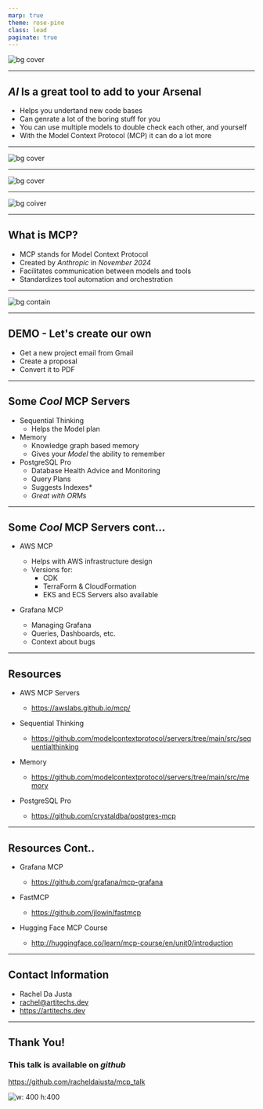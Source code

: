 ```yaml
---
marp: true
theme: rose-pine
class: lead
paginate: true
---
```

![bg cover](./images/cart.jpg)

---

## *AI* Is a great tool to add to your Arsenal
- Helps you undertand new code bases
- Can genrate a lot of the boring stuff for you
- You can use multiple models to double check each other, and yourself
- With the Model Context Protocol (MCP) it can do a lot more

---

![bg cover](./images/f1.jpg)

---

![bg cover](./images/crashed.webp)

---

![bg coiver](./images/background.jpg)

---

## What is MCP?
- MCP stands for Model Context Protocol
- Created by *Anthropic* in *November 2024*
- Facilitates communication between models and tools
- Standardizes tool automation and orchestration


---
![bg contain](./images/diagram.png)

---

## DEMO - Let's create our own

- Get a new project email from Gmail
- Create a proposal
- Convert it to PDF

---

## Some *Cool* MCP Servers
 - Sequential Thinking
    - Helps the Model plan
 - Memory
    - Knowledge graph based memory
    - Gives your *Model* the ability to remember
 - PostgreSQL Pro
    - Database Health Advice and Monitoring
    - Query Plans
    - Suggests Indexes*
    - *Great with ORMs*   
---

## Some *Cool* MCP Servers cont...
- AWS MCP
    - Helps with AWS infrastructure design
    - Versions for:
        - CDK
        - TerraForm & CloudFormation
        - EKS and ECS Servers also available

- Grafana MCP
   - Managing Grafana
   - Queries, Dashboards, etc.
   - Context about bugs

---

## Resources

- AWS MCP Servers
    - https://awslabs.github.io/mcp/

- Sequential Thinking
    - https://github.com/modelcontextprotocol/servers/tree/main/src/sequentialthinking

- Memory
    - https://github.com/modelcontextprotocol/servers/tree/main/src/memory

- PostgreSQL Pro
    - https://github.com/crystaldba/postgres-mcp

---

## Resources Cont..    
- Grafana MCP
    - https://github.com/grafana/mcp-grafana

- FastMCP
    - https://github.com/jlowin/fastmcp

- Hugging Face MCP Course
    - http://huggingface.co/learn/mcp-course/en/unit0/introduction

---

## Contact Information

- Rachel Da Justa
- rachel@artitechs.dev
- https://artitechs.dev

---
## Thank You!
### This talk is available on *github*
https://github.com/racheldajusta/mcp_talk

![w: 400 h:400](./images/github-link.png)


